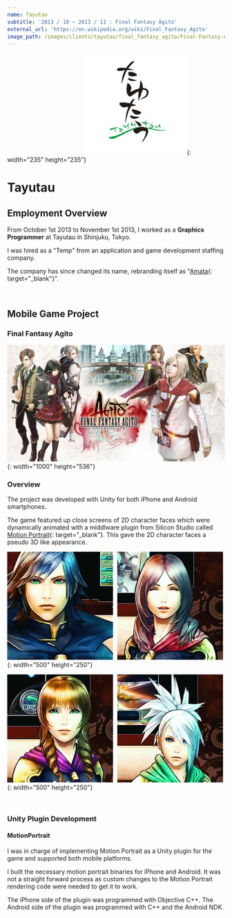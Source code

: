 ```yaml
---
name: Tayutau
subtitle: '2013 / 10 ~ 2013 / 11 : Final Fantasy Agito'
external_url: 'https://en.wikipedia.org/wiki/Final_Fantasy_Agito'
image_path: /images/clients/tayutau/final_fantasy_agito/Final-Fantasy-Agito-Logo-Tall.png
---
```


&nbsp; &nbsp; &nbsp; &nbsp; &nbsp; &nbsp; &nbsp; &nbsp; &nbsp; &nbsp; &nbsp; &nbsp; &nbsp; &nbsp; &nbsp; &nbsp; &nbsp; &nbsp; &nbsp; &nbsp; &nbsp; &nbsp; &nbsp; ![](/images/clients/tayutau/tayutau_logo.jpg){: width="235" height="235"}

# Tayutau

## Employment Overview

From October 1st 2013 to November 1st 2013, I worked as a **Graphics Programmer** at Tayutau in Shinjuku, Tokyo.

I was hired as a "Temp" from an application and game development staffing company.

The company has since changed its name, rebranding itself as "[Amata](https://amata.co.jp/en/works/game-development){: target="_blank"}".

&nbsp;

## Mobile Game Project

### Final Fantasy Agito

![](/images/clients/tayutau/final_fantasy_agito/Final-Fantasy-Agito-Wide.jpg){: width="1000" height="536"}

### Overview

The project was developed with Unity for both iPhone and Android smartphones.

The game featured up close screens of 2D character faces which were dynamically animated with a middlware plugin from Silicon Studio called &nbsp; &nbsp; [Motion Portrait](https://www.siliconstudio.co.jp/en/products-service/motion-portrait/){: target="_blank"}. This gave the 2D character faces a pseudo 3D like appearance. &nbsp; &nbsp;

![](/images/clients/tayutau/final_fantasy_agito/FFA_Motion_Portrait_1.gif){: width="500" height="250"}

![](/images/clients/tayutau/final_fantasy_agito/FFA_Motion_Portrait_3.gif){: width="500" height="250"}

&nbsp;

### Unity Plugin Development

#### MotionPortrait

I was in charge of implementing Motion Portrait as a Unity plugin for the game and supported both mobile platforms.

I built the necessary motion portrait binaries for iPhone and Android. It was not a straight forward process as custom changes to the Motion Portrait rendering code were needed to get it to work.

The iPhone side of the plugin was programmed with Objective C++. The Android side of the plugin was programmed with C++ and the Android NDK.

&nbsp;
